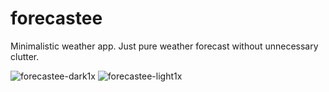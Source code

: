 # forecastee
Minimalistic weather app. Just pure weather forecast without unnecessary clutter. 

![forecastee-dark1x](https://github.com/user-attachments/assets/81f0eb63-d9c2-4e69-b49f-13a6eb55a773)
![forecastee-light1x](https://github.com/user-attachments/assets/445be96f-347f-4611-99ff-6e33c2a18253)
